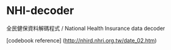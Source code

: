 NHI-decoder
===========

全民健保資料解碼程式 /  National Health Insurance data decoder

[codebook reference] (http://nhird.nhri.org.tw/date_02.htm)
